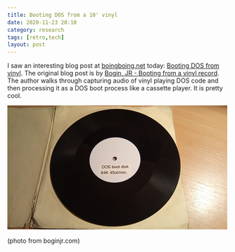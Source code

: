 ```yaml
---
title: Booting DOS from a 10' vinyl 
date: 2020-11-23 20:10
category: research
tags: [retro,tech]
layout: post
---
```


I saw an interesting blog post at [boingboing.net](https://boing) today: [Booting DOS from vinyl](https://boingboing.net/2020/11/23/booting-dos-from-vinyl.html). The original blog post is by [Bogin, JR - Booting from a vinyl record](http://boginjr.com/it/sw/dev/vinyl-boot/). The author walks through capturing audio of vinyl playing DOS code and then processing it as a DOS boot process like a cassette player. It is pretty cool.

![DOS on vinyl](/assets/images/retro_computing/vinyl-boot1-scaled.jpg)

(photo from boginjr.com)
